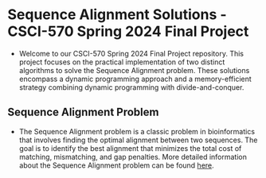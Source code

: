 # Sequence Alignment Solutions - CSCI-570 Spring 2024 Final Project

- Welcome to our CSCI-570 Spring 2024 Final Project repository. This project focuses on the practical implementation of two distinct algorithms to solve the Sequence Alignment problem. These solutions encompass a dynamic programming approach and a memory-efficient strategy combining dynamic programming with divide-and-conquer.

## Sequence Alignment Problem
- The Sequence Alignment problem is a classic problem in bioinformatics that involves finding the optimal alignment between two sequences. The goal is to identify the best alignment that minimizes the total cost of matching, mismatching, and gap penalties. More detailed information about the Sequence Alignment problem can be found [here](https://en.wikipedia.org/wiki/Sequence_alignment).
